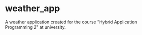 # weather_app

A weather application created for the course "Hybrid Application Programming 2" at university.